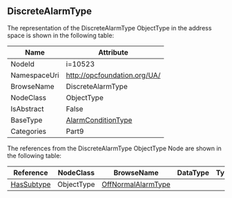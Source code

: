 <!-- objecttype -->
## DiscreteAlarmType
  
<!-- end of text -->
The representation of the DiscreteAlarmType ObjectType in the address space is shown in the following table:  

|Name|Attribute|
|---|---|
|NodeId|i=10523|
|NamespaceUri|http://opcfoundation.org/UA/|
|BrowseName|DiscreteAlarmType|
|NodeClass|ObjectType|
|IsAbstract|False|
|BaseType|[AlarmConditionType](../../../Part9/ObjectTypes/AlarmConditionType/readme.md)|
|Categories|Part9|

The references from the DiscreteAlarmType ObjectType Node are shown in the following table:  

|Reference|NodeClass|BrowseName|DataType|TypeDefinition|ModellingRule|
|---|---|---|---|---|---|
|[HasSubtype](../../../Part3/ReferenceTypes/HasSubtype/readme.md)|ObjectType|[OffNormalAlarmType](#OffNormalAlarmType)||||


